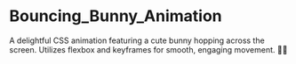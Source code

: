 # Bouncing_Bunny_Animation
A delightful CSS animation featuring a cute bunny hopping across the screen. Utilizes flexbox and keyframes for smooth, engaging movement. 🐰✨
